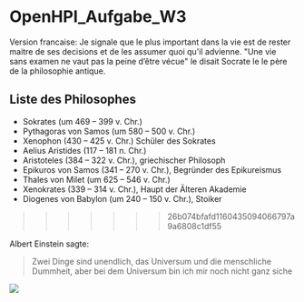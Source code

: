 # OpenHPI_Aufgabe_W3
Version francaise:
Je signale que le plus important dans la vie est de rester maitre de ses decisions et de les assumer quoi qu'il advienne.
"Une vie sans examen ne vaut pas la peine d’être vécue" le disait Socrate le  le père de la philosophie antique.

## Liste des Philosophes

* Sokrates (um 469 – 399 v. Chr.)
* Pythagoras von Samos (um 580 – 500 v. Chr.)
* Xenophon (430 – 425 v. Chr.) Schüler des Sokrates
* Aelius Aristides (117 – 181 n. Chr.)
* Aristoteles (384 – 322 v. Chr.), griechischer Philosoph
* Epikuros von Samos (341 – 270 v. Chr.), Begründer des Epikureismus
* Thales von Milet (um 625 – 546 v. Chr.)
* Xenokrates (339 – 314 v. Chr.), Haupt der Älteren Akademie
* Diogenes von Babylon (um 240 – 150 v. Chr.), Stoiker
>>>>>>> 26b074bfafd1160435094066797a9a6808c1df55


Albert Einstein sagte:
>Zwei Dinge sind unendlich, das Universum und die menschliche Dummheit,
>aber bei dem Universum bin ich mir noch nicht ganz siche

<img src="https://cdn.pixabay.com/photo/2016/12/27/06/38/albert-einstein-1933340_1280.jpg" />